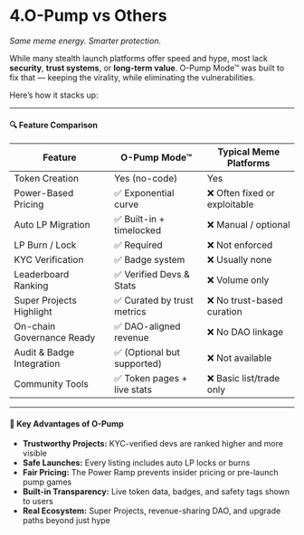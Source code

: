# 4.O-Pump vs Others

_Same meme energy. Smarter protection._

While many stealth launch platforms offer speed and hype, most lack **security**, **trust systems**, or **long-term value**. O-Pump Mode™ was built to fix that — keeping the virality, while eliminating the vulnerabilities.

Here’s how it stacks up:

***

#### 🔍 Feature Comparison

| Feature                   | **O-Pump Mode™**           | **Typical Meme Platforms**   |
| ------------------------- | -------------------------- | ---------------------------- |
| Token Creation            | Yes (no-code)              | Yes                          |
| Power-Based Pricing       | ✅ Exponential curve        | ❌ Often fixed or exploitable |
| Auto LP Migration         | ✅ Built-in + timelocked    | ❌ Manual / optional          |
| LP Burn / Lock            | ✅ Required                 | ❌ Not enforced               |
| KYC Verification          | ✅ Badge system             | ❌ Usually none               |
| Leaderboard Ranking       | ✅ Verified Devs & Stats    | ❌ Volume only                |
| Super Projects Highlight  | ✅ Curated by trust metrics | ❌ No trust-based curation    |
| On-chain Governance Ready | ✅ DAO-aligned revenue      | ❌ No DAO linkage             |
| Audit & Badge Integration | ✅ (Optional but supported) | ❌ Not available              |
| Community Tools           | ✅ Token pages + live stats | ❌ Basic list/trade only      |

***

#### 🎯 Key Advantages of O-Pump

* **Trustworthy Projects:** KYC-verified devs are ranked higher and more visible
* **Safe Launches:** Every listing includes auto LP locks or burns
* **Fair Pricing:** The Power Ramp prevents insider pricing or pre-launch pump games
* **Built-in Transparency:** Live token data, badges, and safety tags shown to users
* **Real Ecosystem:** Super Projects, revenue-sharing DAO, and upgrade paths beyond just hype
